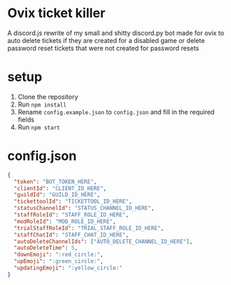 ﻿# Ovix ticket killer
A discord.js rewrite of my small and shitty discord.py bot made for ovix to auto delete tickets if they are created for a disabled game or delete password reset tickets that were not created for password resets

# setup
1. Clone the repository
2. Run `npm install`
3. Rename `config.example.json` to `config.json` and fill in the required fields
4. Run `npm start`

# config.json
```json
{
  "token": "BOT_TOKEN_HERE",
  "clientId": "CLIENT_ID_HERE",
  "guildId": "GUILD_ID_HERE",
  "tickettoolId": "TICKETTOOL_ID_HERE",
  "statusChannelId": "STATUS_CHANNEL_ID_HERE",
  "staffRoleId": "STAFF_ROLE_ID_HERE",
  "modRoleId": "MOD_ROLE_ID_HERE",
  "trialStaffRoleId": "TRIAL_STAFF_ROLE_ID_HERE",
  "staffChatId": "STAFF_CHAT_ID_HERE",
  "autoDeleteChannelIds": ["AUTO_DELETE_CHANNEL_ID_HERE"],
  "autoDeleteTime": 5,
  "downEmoji": ":red_circle:",
  "upEmoji": ":green_circle:",
  "updatingEmoji": ":yellow_circle:"
}
```